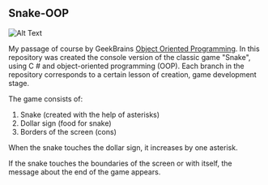 ## Snake-OOP
![Alt Text](https://github.com/Liza-S/Snake-OOP/blob/master/ScreenShot/app2.gif)

My passage of course by GeekBrains [Object Oriented Programming](https://geekbrains.ru/courses/70).
In this repository was created the console version of the classic game "Snake", using C # and object-oriented programming (OOP). Each branch in the repository corresponds to a certain lesson of creation, game development stage.

The game consists of:

1. Snake (created with the help of asterisks)
2. Dollar sign (food for snake)
3. Borders of the screen (cons)

When the snake touches the dollar sign, it increases by one asterisk.

If the snake touches the boundaries of the screen or with itself, the message about the end of the game appears.
